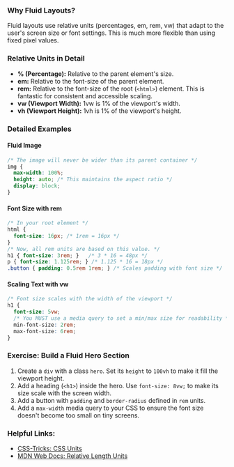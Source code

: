 ### Why Fluid Layouts?
Fluid layouts use relative units (percentages, em, rem, vw) that adapt to the user's screen size or font settings. This is much more flexible than using fixed pixel values.

### Relative Units in Detail
*   **% (Percentage):** Relative to the parent element's size.
*   **em:** Relative to the font-size of the parent element.
*   **rem:** Relative to the font-size of the root (`<html>`) element. This is fantastic for consistent and accessible scaling.
*   **vw (Viewport Width):** 1vw is 1% of the viewport's width.
*   **vh (Viewport Height):** 1vh is 1% of the viewport's height.

### Detailed Examples
#### Fluid Image
```css
/* The image will never be wider than its parent container */
img {
  max-width: 100%;
  height: auto; /* This maintains the aspect ratio */
  display: block;
}
```
#### Font Size with rem
```css
/* In your root element */
html {
  font-size: 16px; /* 1rem = 16px */
}
/* Now, all rem units are based on this value. */
h1 { font-size: 3rem; }   /* 3 * 16 = 48px */
p { font-size: 1.125rem; } /* 1.125 * 16 = 18px */
.button { padding: 0.5rem 1rem; } /* Scales padding with font size */
```
#### Scaling Text with vw
```css
/* Font size scales with the width of the viewport */
h1 {
  font-size: 5vw;
  /* You MUST use a media query to set a min/max size for readability */
  min-font-size: 2rem;
  max-font-size: 6rem;
}
```
### Exercise: Build a Fluid Hero Section
1.  Create a `div` with a class `hero`. Set its `height` to `100vh` to make it fill the viewport height.
2.  Add a heading (`<h1>`) inside the hero. Use `font-size: 8vw;` to make its size scale with the screen width.
3.  Add a button with `padding` and `border-radius` defined in `rem` units.
4.  Add a `max-width` media query to your CSS to ensure the font size doesn't become too small on tiny screens.

### Helpful Links:
*   [CSS-Tricks: CSS Units](https://css-tricks.com/the-lengths-of-css/)
*   [MDN Web Docs: Relative Length Units](https://developer.mozilla.org/en-US/docs/Web/CSS/length#relative_length_units)
